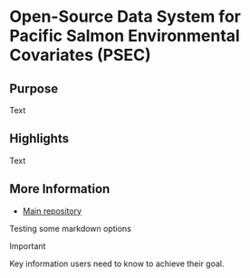 # Open-Source Data System for Pacific Salmon Environmental Covariates (PSEC)


## Purpose

Text


## Highlights


Text


## More Information



* [Main repository](https://github.com/SOLV-Code/Open-Source-Env-Cov-PacSalmon)





Testing some markdown options

> [!IMPORTANT]
> Key information users need to know to achieve their goal.